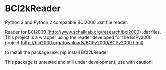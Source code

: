 # BCI2kReader
Python 3 and Python 2 compatible BCI2000 .dat file reader.

Reader for BCI2000 (http://www.schalklab.org/research/bci2000) .dat files.
This project is a wrapper using the reader developed for the BcPy2000 project 
(http://bci2000.org/downloads/BCPy2000/BCPy2000.html)

to install the package use:
pip install BCI2kReader

This package is untested and still under development, use with caution!
